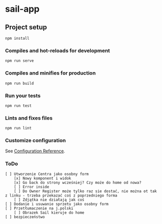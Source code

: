 # sail-app

## Project setup
```
npm install
```

### Compiles and hot-reloads for development
```
npm run serve
```

### Compiles and minifies for production
```
npm run build
```

### Run your tests
```
npm run test
```

### Lints and fixes files
```
npm run lint
```

### Customize configuration
See [Configuration Reference](https://cli.vuejs.org/config/).

### ToDo

```
[ ] Utworzenie Centra jako osobny form
    [x] Nowy komponent i widok
    [x] Go back do strony wcześniej? Czy może do home od nowa?
    [ ] Error inside
    [ ] Do Owner Register może tylko raz sie dostać, nie można ot tak z linku - trzeba przekazać coś z poprzedniego forma
    [ ] Zdjątka nie działają jak coś
[ ] Dodanie i usuwanie sprzetu jako osobny form
[ ] Przetłumaczenie na j.polski
    [ ] Obrazek Sail kieruje do home
[ ] bezpieczeństwo
```
